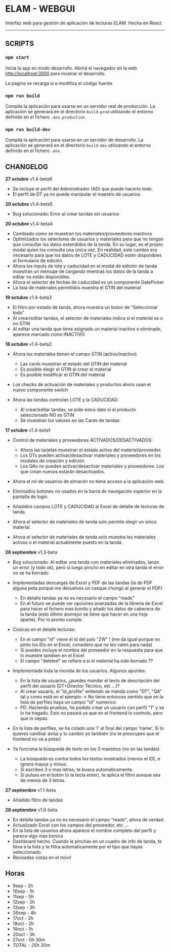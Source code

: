 # ELAM - WEBGUI
Interfaz web para gestión de aplicación de lecturas ELAM. Hecha en *React*.

---

## SCRIPTS

### `npm start`

Inicia la app en modo desarrollo.
Abrirá el navegador en la web [http://localhost:3000](http://localhost:3000) para mostrar el desarrollo.

La página se recarga si e modifica el código fuente.


### `npm run build`

Compila la aplicación para usarse en un servidor real de producción.
La aplicación se generará en el directorio `build-prod` utilizando el entorno definido en el fichero `.env.production`.


### `npm run build-dev`

Compila la aplicación para usarse en un servidor de desarrollo.
La aplicación se generará en el directorio `build-dev` utilizando el entorno definido en el fichero `.env`.



## CHANGELOG
**27 octubre** v1.4-beta6
- Se incluye el perfil del Administrador (AD) que puede hacerlo todo.
- El perfil de DT ya no puede manipular el maestro de usuarios.


**20 octubre** v1.4-beta5
- Bug solucionado: Error al crear tandas sin usuarios


**20 octubre** v1.4-beta4
- Cambiado como se muestran los materiales/proveedores inactivos
- Optimizados los selectores de usuarios y materiales para que no tengan que consultar los datos extendidos de la tanda. En su lugar, es el propio modal quien los consulta una única vez. En realidad, este cambio era necesario para que los datos de LOTE y CADUCIDAD estén disponibles al formulario de edición.
- Ahora los inputs de lote y caducidad en el modal de edición de tanda muestran un mensaje de cargando mientras los datos de la tanda a editar no están disponibles.
- Ahora el selector de fechas de caducidad es un componente DatePicker
- La lista de materiales permitidos muestra el GTIN del material


**19 octubre** v1.4-beta3
- El filtro por estado de tanda, ahora muestra un boton de "Seleccionar todo"
- Al crear/editar tandas, el selector de materiales indica si el material es o no GTIN
- Al editar una tanda que tiene asignado un material inactivo o eliminado, aparece marcado como INACTIVO. 


**18 octubre** v1.4-beta2
- Ahora los materiales tienen el campo GTIN (activo/inactivo)
    - Las cards muestran el estado del GTIN del material
    - Es posible elegir el GTIN al crear el material
    - Es posible modificar el GTIN del material

- Los checks de activación de materiales y productos ahora usan el nuevo componente switch

- Ahora las tandas controlan LOTE y la CADUCIDAD:
    - Al crear/editar tandas, se pide estos dato si el producto seleccionado NO es GTIN
    - Se muestran los valores en las Cards de tandas


**17 octubre** v1.4-beta1
- Control de materiales y proveedores ACTIVADOS/DESACTIVADOS:
    - Ahora las tarjetas muestran el estado activo del material/proveedor.
    - Los DTs pueden activar/desactivar materiales y proveedores en los modales de creación y edición.
    - Los QAs no pueden activar/desactivar materiales y proveedores. Los que crean nuevos estarán desactivados.

- Ahora el rol de usuarios de almacén no tiene acceso a la aplicación web.
- Eliminados botones no usados en la barra de navegación superior en la pantalla de login.

- Añadidos campos LOTE y CADUCIDAD al Excel de detalle de lecturas de tanda.
- Ahora el selector de materiales de tanda solo permite elegir un único material.
- Ahora el selector de materiales de tanda solo muestra los materiales activos o el material actualmente puesto en la tanda.


**26 septiembre** v1.3-beta
- Bug solucionado: Al editar una tanda con materiales eliminados, lanzo un error (y todo ok), pero si luego pincho en editar en otra tanda el error no se ha borrado

- Implementadas descargas de Excel y PDF de las tandas (la de PDF alguna peta porque me devuelves un casque chungo al generar el PDF)
    - En detalle tandas ya no es necesario el campo "reads"
    - En el futuro se puede ver opciones avanzadas de la librería de Excel para hacer el fichero mas bonito y añadir los datos de cabecera de la tanda (esto último alomejor se tiene que hacer en una hoja aparte). Por lo pronto cumple.

- Cosicas en el detalle lecturas:
    - En el campo "id" viene el id del país "ZW" ! (me da igual porque no pinto los IDs en el Excel, considero que no les valen para nada)
    - Si puedes incluye el nombre del proveedor en la respuesta para que lo muestre tambien en el Excel
    - El campo "deleted" se refiere a si el material ha sido borrado ?? 

- Implementada toda la movida de los usuarios. Algunos apuntes:
    - En la lista de usuarios, ¿puedes mandar el texto de descripción del perfil del usuario (DT=Director Técnico, etc ...)?
    - Al crear usuario, el "id_profile" entiendo se manda como "DT", "QA" tal y como está en el ejemplo  -> No tiene entonces sentido que en la lista de perfiles haya un campo "id" numerico.
    - PD. Haciendo pruebas, he podido crear un usuario con perfil "1" y se lo ha tragado. Esto no pasará ya que en el frontend lo controlo, pero que lo sepas.

- En la lista de perfiles, se ha colado una 'l' al final del campo 'name'. Si lo quieres cambiar avisa y lo cambio yo también (no te preocupes que el frontend no va a petar)
- Ya funciona la búsqueda de texto en los 3 maestros (no en las tandas)
    - La búsqueda es contra todos los textos mostrados (menos el ID), e ignora mayus y minus.
    - Si escribes 3 o mas letras, te busca automaticamente.
    - Si pulsas en el botón (o la tecla enter), te aplica el filtro aunque sea de menos de 3 letras.

**27 septiembre** v1.1-beta
- Añadido filtro de tandas


**28 septiembre** v1.0-beta
- En detalle tandas ya no es necesario el campo "reads", ahora de verdad.
- Actualizado Excel con los campos del proveedor, etc ...
- En la lista de usuarios ahora aparece el nombre completo del perfil y parece algo mas bonica
- Dashboard hecho. Cuando le pinchas en un cuadro de info de tanda, te lleva a la lista y te filtra automaticamente por el tipo que hayas seleccionado.
- Revisadas vistas en el móvil



## Horas

- 9sep - 2h
- 10sep - 1h
- 11sep - 5h
- 12sep - 2h
- 13sep - 3h
- 26sep - 4h
- 17oct - 2h
- 18oct - 2h
- 19oct - 1h
- 20oct - 3h
- 27oct - 0h 30m
- *TOTAL - 25h 30m* 
